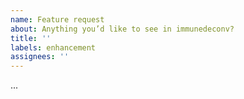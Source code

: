 ```yaml
---
name: Feature request
about: Anything you’d like to see in immunedeconv?
title: ''
labels: enhancement
assignees: ''
---
```


<!-- Please describe your wishes below: -->
...

